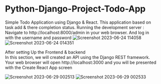 # Python-Django-Project-Todo-App
Simple Todo Application using Django &amp; React. This application based on task add &amp; there completion status.
Running the development server : 
Navigate to http://localhost:8000/admin in your web browser. And log in with the username and password
![Screenshot 2023-06-24 114058](https://github.com/pawardhaval15/Python-Django-Project-Todo-App/assets/89838369/b85f6821-c65c-4963-b3df-698a13301403)
![Screenshot 2023-06-24 014351](https://github.com/pawardhaval15/Python-Django-Project-Todo-App/assets/89838369/eebfbb7d-b4a1-42e4-9795-10b241a1b9c8)

After setting Up the Frontend & backend  
In this section, we will created an API using the Django REST framework.
Your web browser will open http://localhost:3000 and you will be presented with the 
Create React App screen

![Screenshot 2023-06-29 002513](https://github.com/pawardhaval15/Python-Django-Project-Todo-App/assets/89838369/06e9340a-c229-42f5-856c-804f86648a79)
![Screenshot 2023-06-29 002533](https://github.com/pawardhaval15/Python-Django-Project-Todo-App/assets/89838369/e5c23ae5-b72e-4670-863d-104bb610595a)
